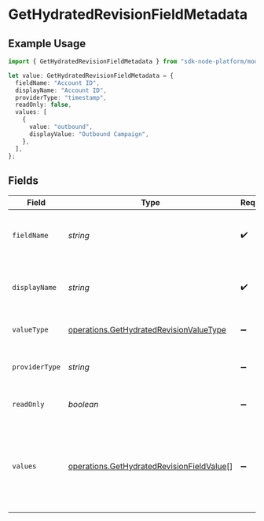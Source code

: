 # GetHydratedRevisionFieldMetadata

## Example Usage

```typescript
import { GetHydratedRevisionFieldMetadata } from "sdk-node-platform/models/operations";

let value: GetHydratedRevisionFieldMetadata = {
  fieldName: "Account ID",
  displayName: "Account ID",
  providerType: "timestamp",
  readOnly: false,
  values: [
    {
      value: "outbound",
      displayValue: "Outbound Campaign",
    },
  ],
};
```

## Fields

| Field                                                                                                  | Type                                                                                                   | Required                                                                                               | Description                                                                                            | Example                                                                                                |
| ------------------------------------------------------------------------------------------------------ | ------------------------------------------------------------------------------------------------------ | ------------------------------------------------------------------------------------------------------ | ------------------------------------------------------------------------------------------------------ | ------------------------------------------------------------------------------------------------------ |
| `fieldName`                                                                                            | *string*                                                                                               | :heavy_check_mark:                                                                                     | The name of the field from the provider API.                                                           | Account ID                                                                                             |
| `displayName`                                                                                          | *string*                                                                                               | :heavy_check_mark:                                                                                     | The display name of the field from the provider API.                                                   | Account ID                                                                                             |
| `valueType`                                                                                            | [operations.GetHydratedRevisionValueType](../../models/operations/gethydratedrevisionvaluetype.md)     | :heavy_minus_sign:                                                                                     | A normalized field type                                                                                |                                                                                                        |
| `providerType`                                                                                         | *string*                                                                                               | :heavy_minus_sign:                                                                                     | Raw field type from the provider API.                                                                  | timestamp                                                                                              |
| `readOnly`                                                                                             | *boolean*                                                                                              | :heavy_minus_sign:                                                                                     | Whether the field is read-only.                                                                        | false                                                                                                  |
| `values`                                                                                               | [operations.GetHydratedRevisionFieldValue](../../models/operations/gethydratedrevisionfieldvalue.md)[] | :heavy_minus_sign:                                                                                     | If the valueType is singleSelect or multiSelect, this is a list of possible values                     |                                                                                                        |